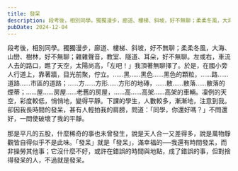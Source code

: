 ```yaml
---
title: 發呆
description: 段考後，相別同學。獨獨漫步，廊道、樓梯、斜坡，好不無聊；柔柔冬風，大海、山巒、樹林，好不無聊；雜雜聲音，教室、隧道、耳朵……
pubDate: 2024-12-04
---
```


段考後，相別同學。獨獨漫步，廊道、樓梯、斜坡，好不無聊；柔柔冬風，大海、山巒、樹林，好不無聊；雜雜聲音，教室、隧道、耳朵，好不無聊。左或右，車流人去的路口，瞧了天空，太陽尚高，「左吧！」我頂著無聊擇了。於是，在國小旁人行道上，靠著牆，目光前聚，佇立。……黑……黑色……黑色的顆粒，……路……道路……市區的道路；……方……方形……方形的地磚，……散……散落……散落的煙蒂；……屋……房屋……老舊的房屋，……高……高架……高架的車輛。凜例的天空，彩度較低，悄悄地，變得平靜。下課的學生，人數較多，漸漸地，注意到我。卻因我長時間的發呆，甚有人輕拍我的肩膀，問道：「同學，你還好嗎？」不問還好，一問使破壞了我的平靜。

那是平凡的五股，什麼稀奇的事也未曾發生，說是天人合一又差得多，說是萬物靜觀皆自得似乎不是此味。「發呆」就是「發呆」，滿幸福的──我還有時間發呆，而非操勞其他事；它沒什麼不好，或許在錯誤的時間與地點，成了錯誤的事，但對捨得發呆的人，不過就是發呆。
